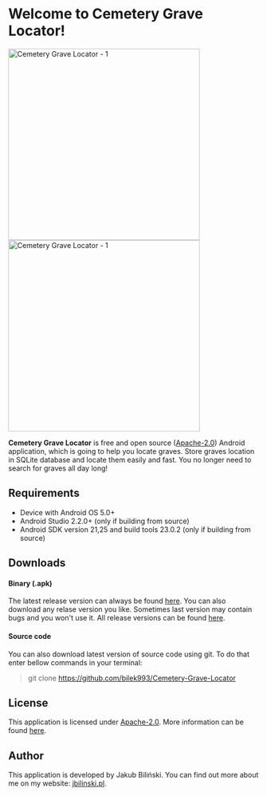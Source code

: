 Welcome to Cemetery Grave Locator!
==================================

<img src="http://jbilinski.pl/img_custom/CemeteryGraveLocatorGrafika3.png" alt="Cemetery Grave Locator - 1" width="384"/>
<img src="http://jbilinski.pl/img_custom/CemeteryGraveLocatorGrafika2.png" alt="Cemetery Grave Locator - 1" width="384"/>

**Cemetery Grave Locator** is free and open source ([Apache-2.0](LICENSE)) Android application, which is going to help you locate graves. Store graves location in SQLite database and locate them easily and fast. You no longer need to search for graves all day long!



## Requirements

* Device with Android OS 5.0+
* Android Studio 2.2.0+ (only if building from source)
* Android SDK version 21,25 and build tools 23.0.2 (only if building from source)



## Downloads

#### Binary (.apk)

The latest release version can always be found [here](https://github.com/bilek993/Cemetery-Grave-Locator/releases/latest). You can also download any relase version you like. Sometimes last version may contain bugs and you won't use it. All release versions can be found [here](https://github.com/bilek993/Cemetery-Grave-Locator/releases).

#### Source code

You can also download latest version of source code using git. To do that enter bellow commands in your terminal:
> git clone https://github.com/bilek993/Cemetery-Grave-Locator



## License

This application is licensed under [Apache-2.0](LICENSE). More information can be found [here](https://www.apache.org/licenses/LICENSE-2.0).

## Author

This application is developed by Jakub Biliński. You can find out more about me on my website: [jbilinski.pl](http:/www.jbilinski.pl).